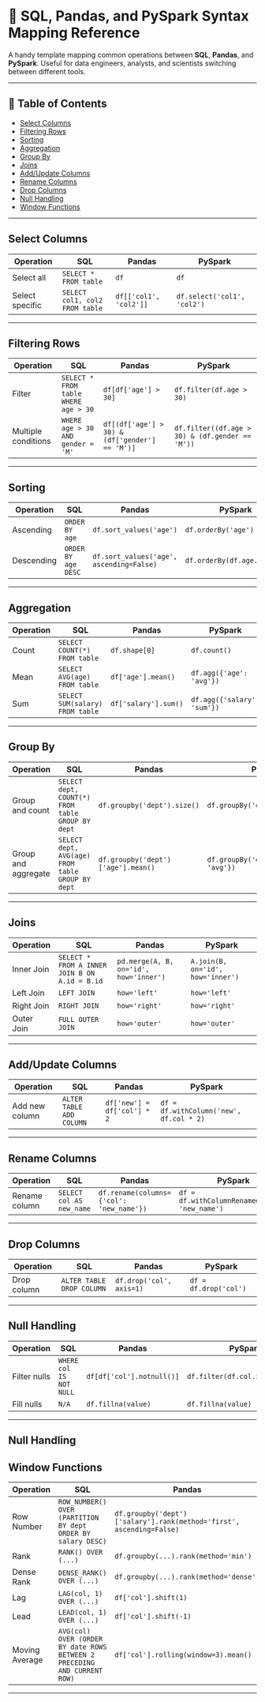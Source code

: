 
# 🔄 SQL, Pandas, and PySpark Syntax Mapping Reference

A handy template mapping common operations between **SQL**, **Pandas**, and **PySpark**. Useful for data engineers, analysts, and scientists switching between different tools.

---

## 📌 Table of Contents

- [Select Columns](#select-columns)
- [Filtering Rows](#filtering-rows)
- [Sorting](#sorting)
- [Aggregation](#aggregation)
- [Group By](#group-by)
- [Joins](#joins)
- [Add/Update Columns](#addupdate-columns)
- [Rename Columns](#rename-columns)
- [Drop Columns](#drop-columns)
- [Null Handling](#null-handling)
- [Window Functions](#window-functions)

---

## Select Columns

| Operation | SQL | Pandas | PySpark |
|----------|-----|--------|---------|
| Select all | `SELECT * FROM table` | `df` | `df` |
| Select specific | `SELECT col1, col2 FROM table` | `df[['col1', 'col2']]` | `df.select('col1', 'col2')` |

---

## Filtering Rows

| Operation | SQL | Pandas | PySpark |
|----------|-----|--------|---------|
| Filter | `SELECT * FROM table WHERE age > 30` | `df[df['age'] > 30]` | `df.filter(df.age > 30)` |
| Multiple conditions | `WHERE age > 30 AND gender = 'M'` | `df[(df['age'] > 30) & (df['gender'] == 'M')]` | `df.filter((df.age > 30) & (df.gender == 'M'))` |

---

## Sorting

| Operation | SQL | Pandas | PySpark |
|----------|-----|--------|---------|
| Ascending | `ORDER BY age` | `df.sort_values('age')` | `df.orderBy('age')` |
| Descending | `ORDER BY age DESC` | `df.sort_values('age', ascending=False)` | `df.orderBy(df.age.desc())` |

---

## Aggregation

| Operation | SQL | Pandas | PySpark |
|----------|-----|--------|---------|
| Count | `SELECT COUNT(*) FROM table` | `df.shape[0]` | `df.count()` |
| Mean | `SELECT AVG(age) FROM table` | `df['age'].mean()` | `df.agg({'age': 'avg'})` |
| Sum | `SELECT SUM(salary) FROM table` | `df['salary'].sum()` | `df.agg({'salary': 'sum'})` |

---

## Group By

| Operation | SQL | Pandas | PySpark |
|----------|-----|--------|---------|
| Group and count | `SELECT dept, COUNT(*) FROM table GROUP BY dept` | `df.groupby('dept').size()` | `df.groupBy('dept').count()` |
| Group and aggregate | `SELECT dept, AVG(age) FROM table GROUP BY dept` | `df.groupby('dept')['age'].mean()` | `df.groupBy('dept').agg({'age': 'avg'})` |

---

## Joins

| Operation | SQL | Pandas | PySpark |
|----------|-----|--------|---------|
| Inner Join | `SELECT * FROM A INNER JOIN B ON A.id = B.id` | `pd.merge(A, B, on='id', how='inner')` | `A.join(B, on='id', how='inner')` |
| Left Join | `LEFT JOIN` | `how='left'` | `how='left'` |
| Right Join | `RIGHT JOIN` | `how='right'` | `how='right'` |
| Outer Join | `FULL OUTER JOIN` | `how='outer'` | `how='outer'` |

---

## Add/Update Columns

| Operation | SQL | Pandas | PySpark |
|----------|-----|--------|---------|
| Add new column | `ALTER TABLE ADD COLUMN` | `df['new'] = df['col'] * 2` | `df = df.withColumn('new', df.col * 2)` |

---

## Rename Columns

| Operation | SQL | Pandas | PySpark |
|----------|-----|--------|---------|
| Rename column | `SELECT col AS new_name` | `df.rename(columns={'col': 'new_name'})` | `df = df.withColumnRenamed('col', 'new_name')` |

---

## Drop Columns

| Operation | SQL | Pandas | PySpark |
|----------|-----|--------|---------|
| Drop column | `ALTER TABLE DROP COLUMN` | `df.drop('col', axis=1)` | `df = df.drop('col')` |

---

## Null Handling

| Operation | SQL | Pandas | PySpark |
|----------|-----|--------|---------|
| Filter nulls | `WHERE col IS NOT NULL` | `df[df['col'].notnull()]` | `df.filter(df.col.isNotNull())` |
| Fill nulls | `N/A` | `df.fillna(value)` | `df.fillna(value)` |

---

## Null Handling

## Window Functions

| Operation | SQL | Pandas | PySpark |
|----------|-----|--------|---------|
| Row Number | `ROW_NUMBER() OVER (PARTITION BY dept ORDER BY salary DESC)` | `df.groupby('dept')['salary'].rank(method='first', ascending=False)` | `df.withColumn('row_num', F.row_number().over(Window.partitionBy('dept').orderBy(df.salary.desc())))` |
| Rank | `RANK() OVER (...)` | `df.groupby(...).rank(method='min')` | `df.withColumn('rank', F.rank().over(w))` |
| Dense Rank | `DENSE_RANK() OVER (...)` | `df.groupby(...).rank(method='dense')` | `df.withColumn('dense_rank', F.dense_rank().over(w))` |
| Lag | `LAG(col, 1) OVER (...)` | `df['col'].shift(1)` | `df.withColumn('prev', F.lag('col', 1).over(w))` |
| Lead | `LEAD(col, 1) OVER (...)` | `df['col'].shift(-1)` | `df.withColumn('next', F.lead('col', 1).over(w))` |
| Moving Average | `AVG(col) OVER (ORDER BY date ROWS BETWEEN 2 PRECEDING AND CURRENT ROW)` | `df['col'].rolling(window=3).mean()` | `df.withColumn('mov_avg', F.avg('col').over(Window.orderBy('date').rowsBetween(-2, 0)))` |

---
